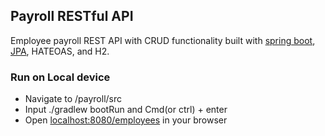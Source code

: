 
## Payroll RESTful API

Employee payroll REST API with CRUD functionality built with [spring boot](https://docs.spring.io/),
[JPA](https://docs.spring.io/spring-boot/docs/3.1.0/reference/htmlsingle/#data.sql.jpa-and-spring-data), HATEOAS, and H2.

### Run on Local device
* Navigate to /payroll/src
* Input ./gradlew bootRun and Cmd(or ctrl) + enter
* Open [localhost:8080/employees](http://localhost:8080/employees) in your browser

